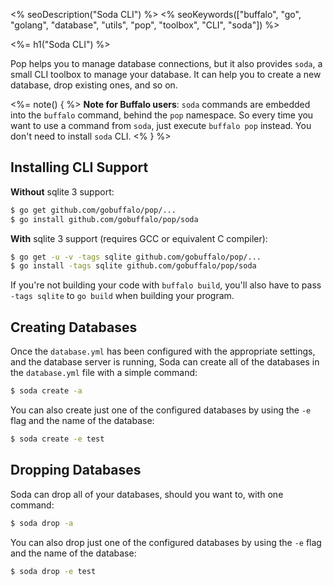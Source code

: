 <% seoDescription("Soda CLI") %>
<% seoKeywords(["buffalo", "go", "golang", "database", "utils", "pop", "toolbox", "CLI", "soda"]) %>

<%= h1("Soda CLI") %>

Pop helps you to manage database connections, but it also provides `soda`, a small CLI toolbox to manage your database. It can help you to create a new database, drop existing ones, and so on.

<%= note() { %>
**Note for Buffalo users**: `soda` commands are embedded into the `buffalo` command, behind the `pop` namespace. So every time you want to use a command from `soda`, just execute `buffalo pop` instead. You don't need to install `soda` CLI.
<% } %>

## Installing CLI Support

**Without** sqlite 3 support:

```bash
$ go get github.com/gobuffalo/pop/...
$ go install github.com/gobuffalo/pop/soda
```

**With** sqlite 3 support (requires GCC or equivalent C compiler):

```bash
$ go get -u -v -tags sqlite github.com/gobuffalo/pop/...
$ go install -tags sqlite github.com/gobuffalo/pop/soda
```

If you're not building your code with `buffalo build`, you'll also have to pass `-tags sqlite` to `go build` when building your program.

## Creating Databases

Once the `database.yml` has been configured with the appropriate settings, and the database server is running, Soda can create all of the databases in the `database.yml` file with a simple command:

```bash
$ soda create -a
```

You can also create just one of the configured databases by using the `-e` flag and the name of the database:

```bash
$ soda create -e test
```

## Dropping Databases

Soda can drop all of your databases, should you want to, with one command:

```bash
$ soda drop -a
```

You can also drop just one of the configured databases by using the `-e` flag and the name of the database:

```bash
$ soda drop -e test
```